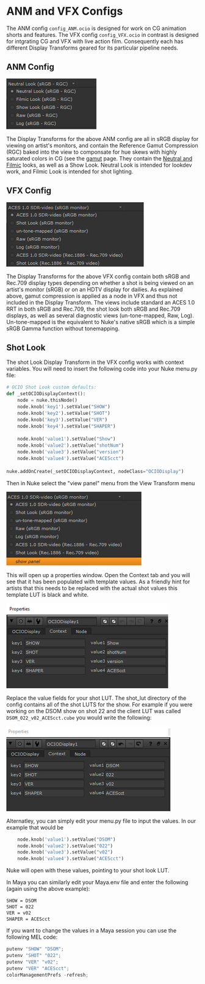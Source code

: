 # ANM and VFX Configs

The ANM config ````config_ANM.ocio```` is designed for work on CG animation shorts and features. The VFX config ````config_VFX.ocio```` in contrast is designed for intgrating CG and VFX with live action film. Consequently each has different Display Transforms geared for its particular pipeline needs.

## ANM Config

![img](img/nuke6.jpg)

The Display Transforms for the above ANM config are all in sRGB display for viewing on artist's monitors, and contain the Reference Gamut Compression (RGC) baked into the view to componsate for hue skews with highly saturated colors in CG (see the [gamut](gamut.md) page. They contain the [Neutral and Filmic](tonemap.md) looks, as well as a Show Look. Neutral Look is intended for lookdev work, and Filmic Look is intended for shot lighting.

## VFX Config

![img](img/nuke5.jpg)

The Display Transforms for the above VFX config contain both sRGB and Rec.709 display types depending on whether a shot is being viewed on an artist's monitor (sRGB) or on an HDTV display for dailies. As explained above, gamut compression is applied as a node in VFX and thus not included in the Display Transform. The views include standard an ACES 1.0 RRT in both sRGB and Rec.709, the shot look both sRGB and Rec.709 displays, as well as several diagnostic views (un-tone-mapped, Raw, Log). Un-tone-mapped is the equivalent to Nuke's native sRGB which is a simple sRGB Gamma function without tonemapping.  

## Shot Look

The shot Look Display Transform in the VFX config works with context variables. You will need to insert the following code into your Nuke menu.py file:

```py  
# OCIO Shot Look custom defaults: 
def _setOCIODisplayContext():
    node = nuke.thisNode()
    node.knob('key1').setValue("SHOW")
    node.knob('key2').setValue("SHOT")
    node.knob('key3').setValue("VER")
    node.knob('key4').setValue("SHAPER")
    
    node.knob('value1').setValue("Show")
    node.knob('value2').setValue("shotNum") 
    node.knob('value3').setValue("version")
    node.knob('value4').setValue("ACEScct")
    
nuke.addOnCreate(_setOCIODisplayContext, nodeClass="OCIODisplay")
```

Then in Nuke select the "view panel" menu from the View Transform menu

![img](img/nuke2.jpg)

This will open up a properties window. Open the Context tab and you will see that it has been populated with template values. As a friendly hint for artists that this needs to be replaced with the actual shot values this template LUT is black and white.

![img](img/nuke3.jpg)

Replace the value fields for your shot LUT. The shot_lut directory of the config contains all of the shot LUTS for the show. For example if you were working on the DSOM show on shot 22 and the client LUT was called ````DSOM_022_v02_ACEScct.cube```` you would write the following:

![img](img/nuke4.jpg)

Alternatley, you can simply edit your menu.py file to input the values. In our example that would be

````py
    node.knob('value1').setValue("DSOM")
    node.knob('value2').setValue("022") 
    node.knob('value3').setValue("v02")
    node.knob('value4').setValue("ACEScct")
````

Nuke will open with these values, pointing to your shot look LUT.

In Maya you can similarly edit your Maya.env file and enter the following (again using the above example):
````
SHOW = DSOM
SHOT = 022
VER = v02
SHAPER = ACEScct
````
If you want to change the values in a Maya session you can use the following MEL code:
````py
putenv "SHOW" "DSOM";
putenv "SHOT" "022";
putenv "VER" "v02";
putenv "VER" "ACEScct";
colorManagementPrefs -refresh;
````
